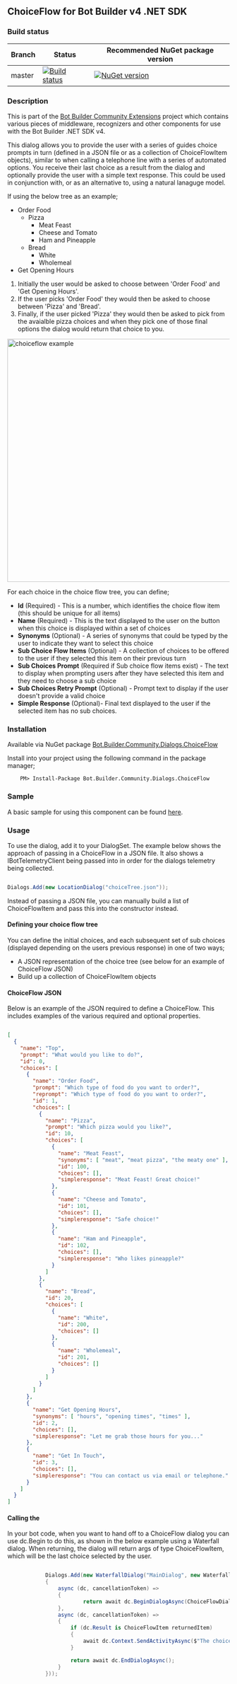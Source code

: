 ## ChoiceFlow for Bot Builder v4 .NET SDK

### Build status
| Branch | Status | Recommended NuGet package version |
| ------ | ------ | ------ |
| master | [![Build status](https://ci.appveyor.com/api/projects/status/b9123gl3kih8x9cb?svg=true)](https://ci.appveyor.com/project/garypretty/botbuilder-community) | [![NuGet version](https://img.shields.io/badge/NuGet-1.0.100-blue.svg)](https://www.nuget.org/packages/Bot.Builder.Community.Dialogs.Location/) |

### Description
This is part of the [Bot Builder Community Extensions](https://github.com/garypretty/botbuilder-community) project which contains various pieces of middleware, recognizers and other components for use with the Bot Builder .NET SDK v4.

This dialog allows you to provide the user with a series of guides choice prompts in turn (defined in a JSON file or as a collection of ChoiceFlowItem objects), similar to when calling a telephone line with a series of automated options. You receive their last choice as a result from the dialog and optionally provide the user with a simple text response.
This could be used in conjunction with, or as an alternative to, using a natural lanaguge model.

If using the below tree as an example;

- Order Food
	- Pizza
		- Meat Feast
		- Cheese and Tomato
		- Ham and Pineapple
	- Bread
		- White
		- Wholemeal
- Get Opening Hours

1. Initially the user would be asked to choose between 'Order Food' and 'Get Opening Hours'. 
2. If the user picks 'Order Food' they would then be asked to choose between 'Pizza' and 'Bread'. 
3. Finally, if the user picked 'Pizza' they would then be asked to pick from the avaialble pizza choices and when they pick one of those final options the dialog would return that choice to you.

<img src="sample.png" alt="choiceflow example" width="550"/>

For each choice in the choice flow tree, you can define;

* **Id** (Required) - This is a number, which identifies the choice flow item (this should be unique for all items)
* **Name** (Required) - This is the text displayed to the user on the button when this choice is displayed within a set of choices
* **Synonyms** (Optional) - A series of synonyms that could be typed by the user to indicate they want to select this choice
* **Sub Choice Flow Items** (Optional) - A collection of choices to be offered to the user if they selected this item on their previous turn
* **Sub Choices Prompt** (Required if Sub choice flow items exist) - The text to display when prompting users after they have selected this item and they need to choose a sub choice
* **Sub Choices Retry Prompt** (Optional) - Prompt text to display if the user doesn't provide a valid choice
* **Simple Response** (Optional)- Final text displayed to the user if the selected item has no sub choices.

### Installation

Available via NuGet package [Bot.Builder.Community.Dialogs.ChoiceFlow](https://www.nuget.org/packages/Bot.Builder.Community.Dialogs.ChoiceFlow/)

Install into your project using the following command in the package manager;
```
    PM> Install-Package Bot.Builder.Community.Dialogs.ChoiceFlow
```

### Sample

A basic sample for using this component can be found [here](https://github.com/BotBuilderCommunity/botbuilder-community-dotnet/tree/master/samples/ChoiceFlow%20Dialog%20Sample).

### Usage

To use the dialog, add it to your DialogSet. The example below shows the approach of passing in a ChoiceFlow in a JSON file. 
It also shows a IBotTelemetryClient being passed into in order for the dialogs telemetry being collected.

```cs

Dialogs.Add(new LocationDialog("choiceTree.json"));

```

Instead of passing a JSON file, you can manually build a list of ChoiceFlowItem and pass this into the constructor instead.

#### Defining your choice flow tree

You can define the initial choices, and each subsequent set of sub choices (displayed depending on the users previous response) in one of two ways;

* A JSON representation of the choice tree (see below for an example of ChoiceFlow JSON)
* Build up a collection of ChoiceFlowItem objects

#### ChoiceFlow JSON

Below is an example of the JSON required to define a ChoiceFlow. This includes examples of the various required and optional properties.

```json

[
  {
    "name": "Top",
    "prompt": "What would you like to do?",
    "id": 0,
    "choices": [
      {
        "name": "Order Food",
        "prompt": "Which type of food do you want to order?",
        "reprompt": "Which type of food do you want to order?",
        "id": 1,
        "choices": [
          {
            "name": "Pizza",
            "prompt": "Which pizza would you like?",
            "id": 10,
            "choices": [
              {
                "name": "Meat Feast",
                "synonyms": [ "meat", "meat pizza", "the meaty one" ],
                "id": 100,
                "choices": [],
                "simpleresponse": "Meat Feast! Great choice!"
              },
              {
                "name": "Cheese and Tomato",
                "id": 101,
                "choices": [],
                "simpleresponse": "Safe choice!"
              },
              {
                "name": "Ham and Pineapple",
                "id": 102,
                "choices": [],
                "simpleresponse": "Who likes pineapple?"
              }
            ]
          },
          {
            "name": "Bread",
            "id": 20,
            "choices": [
              {
                "name": "White",
                "id": 200,
                "choices": []
              },
              {
                "name": "Wholemeal",
                "id": 201,
                "choices": []
              }
            ]
          }
        ]
      },
      {
        "name": "Get Opening Hours",
        "synonyms": [ "hours", "opening times", "times" ],
        "id": 2,
        "choices": [],
        "simpleresponse": "Let me grab those hours for you..."
      },
      {
        "name": "Get In Touch",
        "id": 3,
        "choices": [],
        "simpleresponse": "You can contact us via email or telephone."
      }
    ]
  }
]

```

#### Calling the 

In your bot code, when you want to hand off to a ChoiceFlow dialog you can use dc.Begin to do this, as shown in the below example using a Waterfall dialog. When returning, the dialog will return args of type ChoiceFlowItem, which will be the last choice selected by the user.

```cs

            Dialogs.Add(new WaterfallDialog("MainDialog", new WaterfallStep[]
            {
                async (dc, cancellationToken) =>
                {
                        return await dc.BeginDialogAsync(ChoiceFlowDialog.DefaultDialogId);
                },
                async (dc, cancellationToken) =>
                {
                    if (dc.Result is ChoiceFlowItem returnedItem)
                    {
                        await dc.Context.SendActivityAsync($"The choice flow has finished. The user picked {returnedItem.Name}");
                    }

                    return await dc.EndDialogAsync();
                }
            }));

```